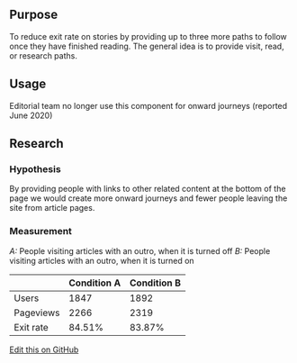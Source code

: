 ## Purpose
To reduce exit rate on stories by providing up to three more paths to follow
once they have finished reading. The general idea is to provide visit, read,
or research paths.

## Usage
Editorial team no longer use this component for onward journeys (reported June 2020)

## Research

### Hypothesis
​​By providing people with links to other related content at the bottom of the
page we would create more onward journeys and fewer people leaving the site
from article pages.

### Measurement
_A:_ People visiting articles with an outro, when it is turned off
_B:_ People visiting articles with an outro, when it is turned on

|           | Condition A | Condition B |
|-----------|-------------|-------------|
| Users     | 1847        | 1892        |
| Pageviews | 2266        | 2319        |
| Exit rate | 84.51%      | 83.87%      |


[Edit this on GitHub](https://github.com/wellcomecollection/wellcomecollection.org/edit/master/common/views/components/Outro/README.md)
